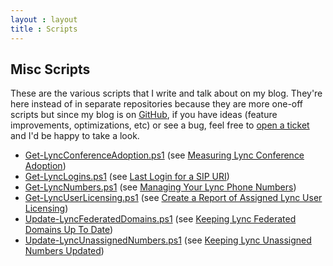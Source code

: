 ```yaml
---
layout : layout
title : Scripts
---
```


## Misc Scripts

These are the various scripts that I write and talk about on my blog. They're here instead of in separate repositories because they are more one-off scripts but since my blog is on [GitHub](https://github.com/pvaillant/pvaillant.github.io), if you have ideas (feature improvements, optimizations, etc) or see a bug, feel free to [open a ticket](https://github.com/pvaillant/pvaillant.github.io/issues/new) and I'd be happy to take a look.

 * [Get-LyncConferenceAdoption.ps1](/content/Get-LyncConferenceAdoption.ps1) (see [Measuring Lync Conference Adoption](/2015/03/03/measuring-lync-conference-adoption))
 * [Get-LyncLogins.ps1](/content/Get-LyncLogins.ps1) (see [Last Login for a SIP URI](/2015/02/22/last-login-for-a-sip-uri))
 * [Get-LyncNumbers.ps1](/content/Get-LyncNumbers.ps1) (see [Managing Your Lync Phone Numbers](/2015/03/18/managing-your-lync-phone-numbers))
 * [Get-LyncUserLicensing.ps1](/content/Get-LyncUserLicensing.ps1) (see [Create a Report of Assigned Lync User Licensing](/2015/03/24/create-a-report-of-assigned-lync-user-licensing.html))
 * [Update-LyncFederatedDomains.ps1](/content/Update-LyncFederatedDomains.ps1) (see [Keeping Lync Federated Domains Up To Date](/2015/03/13/keeping-lync-federated-domains-up-to-date.html))
 * [Update-LyncUnassignedNumbers.ps1](/content/Update-LyncUnassignedNumbers.ps1) (see [Keeping Lync Unassigned Numbers Updated](/2015/04/10/keeping-lync-unassigned-numbers-updated.html))
